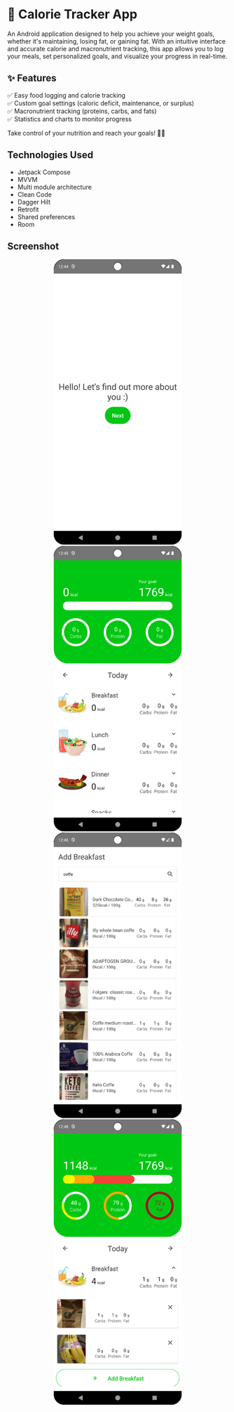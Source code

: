 # 📱 Calorie Tracker App  

An Android application designed to help you achieve your weight goals, whether it's maintaining, losing fat, or gaining fat. 
With an intuitive interface and accurate calorie and macronutrient tracking, this app allows you to log your meals, set personalized goals, and visualize your progress in real-time.  

## ✨ Features  
✅ Easy food logging and calorie tracking  
✅ Custom goal settings (caloric deficit, maintenance, or surplus)  
✅ Macronutrient tracking (proteins, carbs, and fats)  
✅ Statistics and charts to monitor progress  

Take control of your nutrition and reach your goals! 💪🔥  

## Technologies Used

- Jetpack Compose  
- MVVM
- Multi module architecture
- Clean Code
- Dagger Hilt  
- Retrofit
- Shared preferences
- Room

## Screenshot
<p align="center">
  <img src="./screens/onboarding.png" height="650">
  <img src="./screens/home.png" height="650">
  <img src="./screens/tracker.png" height="650">
  <img src="./screens/goals.png" height="650">
</p>
